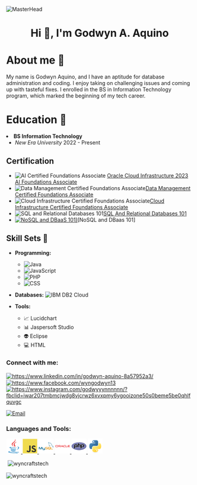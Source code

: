 ![MasterHead](https://res.cloudinary.com/practicaldev/image/fetch/s--HPdCp6wU--/c_limit%2Cf_auto%2Cfl_progressive%2Cq_66%2Cw_800/https://dev-to-uploads.s3.amazonaws.com/uploads/articles/fm9dtfef0828cdghi9aq.gif)
<h1 align="center">Hi 👋, I'm Godwyn A. Aquino</h1>

<h1>About me 🚀</h1>
My name is Godwyn Aquino, and I have an aptitude for database administration and coding. I enjoy taking on challenging issues and coming up with tasteful fixes. I enrolled in the BS in Information Technology program, which marked the beginning of my tech career.



<h1>Education 📖</h1>
  
   <li><strong>BS Information Technology</strong>
<ul dir="auto">
<li><em>New Era University</em> 2022 - Present</li>
</ul>
</li>
  

## Certification

- ![AI Certified Foundations Associate](https://img.shields.io/badge/AI_Certified_Foundations_Associate-Oracle-%23F80000.svg?style=for-the-badge) [Oracle Cloud Infrastructure 2023 AI Foundations Associate](https://catalog-education.oracle.com/pls/certview/sharebadge?id=BC18F9E7FA2CF32ECEC9D91EB416FA6BD88C16910607D930E4629545DC5ED23C&fbclid=IwAR0ZisfOvkFB7Sm26y9n59UcQsEuWcO8wJfLqS3snma_bkakh1-TrFtCKZQ)
-  ![Data Management Certified Foundations Associate](https://img.shields.io/badge/Data_Management_Certified_Foundations_Associate-Oracle-%23F80000.svg?style=for-the-badge)[Data Management Certified Foundations Associate](https://catalog-education.oracle.com/pls/certview/sharebadge?id=4C920BD03F6CF80A4A0B42118741B53CE1C93A02B9D62998B847605FC75A8B7D&fbclid=IwAR1NKhkfFWObHRLynLEjxpR-3lyfics5F7mP1sVbo6_CAOcCLb8Lc07ur40)
-  ![Cloud Infrastructure Certified Foundations Associate](https://img.shields.io/badge/Cloud_Infrastructure_Certified_Foundations_Associate-Oracle-%23F80000.svg?style=for-the-badge)[Cloud Infrastructure Certified Foundations Associate](https://catalog-education.oracle.com/pls/certview/sharebadge?id=A0444E9FF5888CF5504ECADD4B5BB22FF781A2D9E7002789FA217F0F960EB7F6)
-  ![SQL and Relational Databases 101](https://img.shields.io/badge/SQL_and_Relational_Databases_101-Database-%234169E1.svg?style=for-the-badge)[SQL And Relational Databases 101](https://courses.cognitiveclass.ai/certificates/02dbdde588234df7b2f33e9796c160c0)
-  [![NoSQL and DBaaS 101](https://img.shields.io/badge/NoSQL_and_DBaaS_101-Certificate-blue))](https://courses.cognitiveclass.ai/certificates/af320529a44c4aaa8835a03b7407531c)[NoSQL and DBaas 101]





## Skill Sets :toolbox: 

- **Programming:**
  - ![Java](https://img.shields.io/badge/Java-%23ED8B00.svg?style=for-the-badge&logo=java&logoColor=white)
  - ![JavaScript](https://img.shields.io/badge/JavaScript-%23323330.svg?style=for-the-badge&logo=javascript&logoColor=%23F7DF1E)
  - ![PHP](https://img.shields.io/badge/PHP-%777BB4.svg?style=for-the-badge&logo=php&logoColor=white)
  - ![CSS](https://img.shields.io/badge/CSS-%231572B6.svg?style=for-the-badge&logo=css3&logoColor=white)
  
  
- **Databases:**
  ![IBM DB2 Cloud](https://img.shields.io/badge/IBM%20Cloud-1261FE.svg?style=for-the-badge&logo=IBM-Cloud&logoColor=white)


- **Tools:**
  - :chart_with_upwards_trend: Lucidchart
  - :bar_chart: Jaspersoft Studio
  - 👽 Eclipse
  - :computer: HTML


<h3 align="left">Connect with me:</h3>
<p align="left"> 
<a href="https://linkedin.com/in/https://www.linkedin.com/in/godwyn-aquino-8a57952a3/" target="blank"><img align="center" src="https://raw.githubusercontent.com/rahuldkjain/github-profile-readme-generator/master/src/images/icons/Social/linked-in-alt.svg" alt="https://www.linkedin.com/in/godwyn-aquino-8a57952a3/" height="30" width="40" /></a>
<a href="https://fb.com/https://www.facebook.com/wyngodwyn13" target="blank"><img align="center" src="https://raw.githubusercontent.com/rahuldkjain/github-profile-readme-generator/master/src/images/icons/Social/facebook.svg" alt="https://www.facebook.com/wyngodwyn13" height="30" width="40" /></a>
<a href="https://www.instagram.com/godwyyynnnnnn/?fbclid=iwar207tmbmcjwdg8vjcrwz6xvxpmy6ygooizone50s0beme5be0qhlfquvgc" target="blank"><img align="center" src="https://raw.githubusercontent.com/rahuldkjain/github-profile-readme-generator/master/src/images/icons/Social/instagram.svg" alt="https://www.instagram.com/godwyyynnnnnn/?fbclid=iwar207tmbmcjwdg8vjcrwz6xvxpmy6ygooizone50s0beme5be0qhlfquvgc" height="30" width="40" /></a>
</p>

[![Email](https://img.shields.io/badge/Gmail-D14836?style=for-the-badge&logo=gmail&logoColor=white)](mailto:aquinogodwyn1@gmail.com)





<h3 align="left">Languages and Tools:</h3>
<p align="left"> <a href="https://www.java.com" target="_blank" rel="noreferrer"> <img src="https://raw.githubusercontent.com/devicons/devicon/master/icons/java/java-original.svg" alt="java" width="40" height="40"/> </a> <a href="https://developer.mozilla.org/en-US/docs/Web/JavaScript" target="_blank" rel="noreferrer"> <img src="https://raw.githubusercontent.com/devicons/devicon/master/icons/javascript/javascript-original.svg" alt="javascript" width="40" height="40"/> </a> <a href="https://www.mysql.com/" target="_blank" rel="noreferrer"> <img src="https://raw.githubusercontent.com/devicons/devicon/master/icons/mysql/mysql-original-wordmark.svg" alt="mysql" width="40" height="40"/> </a> <a href="https://www.oracle.com/" target="_blank" rel="noreferrer"> <img src="https://raw.githubusercontent.com/devicons/devicon/master/icons/oracle/oracle-original.svg" alt="oracle" width="40" height="40"/> </a> <a href="https://www.php.net" target="_blank" rel="noreferrer"> <img src="https://raw.githubusercontent.com/devicons/devicon/master/icons/php/php-original.svg" alt="php" width="40" height="40"/> </a> <a href="https://www.python.org" target="_blank" rel="noreferrer"> <img src="https://raw.githubusercontent.com/devicons/devicon/master/icons/python/python-original.svg" alt="python" width="40" height="40"/> </a> </p>




<p>&nbsp;<img align="center" src="https://github-readme-stats.vercel.app/api?username=wyncraftstech&show_icons=true&locale=en" alt="wyncraftstech" /></p>
<p><img align="center" src="https://github-readme-streak-stats.herokuapp.com/?user=wyncraftstech&" alt="wyncraftstech" /></p>





